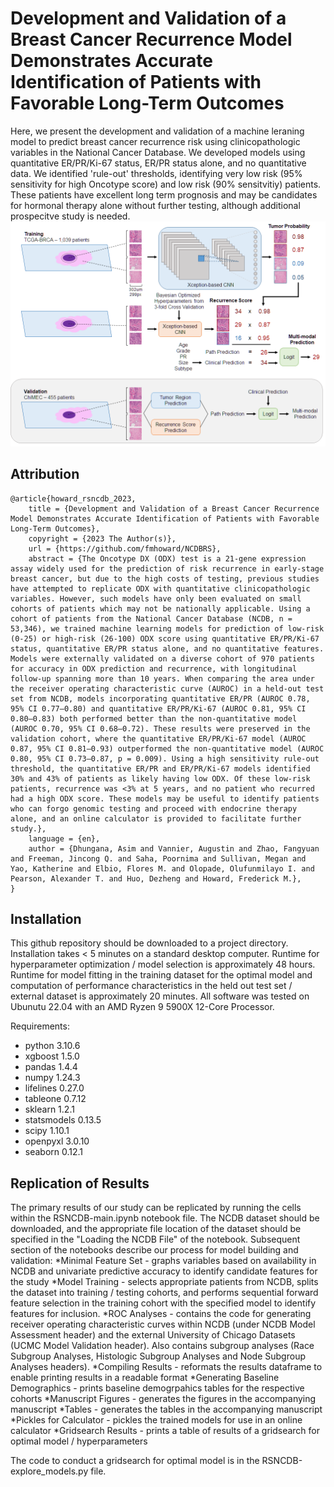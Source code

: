 # Development and Validation of a Breast Cancer Recurrence Model Demonstrates Accurate Identification of Patients with Favorable Long-Term Outcomes
Here, we present the development and validation of a machine leraning model to predict breast cancer recurrence risk using clinicopathologic variables in the National Cancer Database. We developed models using quantitative ER/PR/Ki-67 status, ER/PR status alone, and no quantitative data. We identified 'rule-out' thresholds, identifying very low risk (95% sensitivity for high Oncotype score) and low risk (90% sensitvitiy) patients. These patients have excellent long term prognosis and may be candidates for hormonal therapy alone without further testing, although additional prospecitve study is needed.
<br>
<img src="https://github.com/fmhoward/DLRS/blob/main/figures/overview.png?raw=true" width="600">

## Attribution
```
@article{howard_rsncdb_2023,
	title = {Development and Validation of a Breast Cancer Recurrence Model Demonstrates Accurate Identification of Patients with Favorable Long-Term Outcomes},
	copyright = {2023 The Author(s)},
	url = {https://github.com/fmhoward/NCDBRS},
	abstract = {The Oncotype DX (ODX) test is a 21-gene expression assay widely used for the prediction of risk recurrence in early-stage breast cancer, but due to the high costs of testing, previous studies have attempted to replicate ODX with quantitative clinicopathologic variables. However, such models have only been evaluated on small cohorts of patients which may not be nationally applicable. Using a cohort of patients from the National Cancer Database (NCDB, n = 53,346), we trained machine learning models for prediction of low-risk (0-25) or high-risk (26-100) ODX score using quantitative ER/PR/Ki-67 status, quantitative ER/PR status alone, and no quantitative features. Models were externally validated on a diverse cohort of 970 patients for accuracy in ODX prediction and recurrence, with longitudinal follow-up spanning more than 10 years. When comparing the area under the receiver operating characteristic curve (AUROC) in a held-out test set from NCDB, models incorporating quantitative ER/PR (AUROC 0.78, 95% CI 0.77–0.80) and quantitative ER/PR/Ki-67 (AUROC 0.81, 95% CI 0.80–0.83) both performed better than the non-quantitative model (AUROC 0.70, 95% CI 0.68–0.72). These results were preserved in the validation cohort, where the quantitative ER/PR/Ki-67 model (AUROC 0.87, 95% CI 0.81–0.93) outperformed the non-quantitative model (AUROC 0.80, 95% CI 0.73–0.87, p = 0.009). Using a high sensitivity rule-out threshold, the quantitative ER/PR and ER/PR/Ki-67 models identified 30% and 43% of patients as likely having low ODX. Of these low-risk patients, recurrence was <3% at 5 years, and no patient who recurred had a high ODX score. These models may be useful to identify patients who can forgo genomic testing and proceed with endocrine therapy alone, and an online calculator is provided to facilitate further study.},
	language = {en},
	author = {Dhungana, Asim and Vannier, Augustin and Zhao, Fangyuan and Freeman, Jincong Q. and Saha, Poornima and Sullivan, Megan and Yao, Katherine and Elbio, Flores M. and Olopade, Olufunmilayo I. and Pearson, Alexander T. and Huo, Dezheng and Howard, Frederick M.},
}

```

## Installation
This github repository should be downloaded to a project directory. Installation takes < 5 minutes on a standard desktop computer. Runtime for hyperparameter optimization / model selection is approximately 48 hours. Runtime for model fitting in the training dataset for the optimal model and computation of performance characteristics in the held out test set / external dataset is approximately 20 minutes. All software was tested on Ubunutu 22.04 with an AMD Ryzen 9 5900X 12-Core Processor.

Requirements:
* python 3.10.6
* xgboost 1.5.0
* pandas 1.4.4
* numpy 1.24.3
* lifelines 0.27.0
* tableone 0.7.12
* sklearn 1.2.1
* statsmodels 0.13.5
* scipy 1.10.1
* openpyxl 3.0.10
* seaborn 0.12.1

## Replication of Results
The primary results of our study can be replicated by running the cells within the RSNCDB-main.ipynb notebook file. The NCDB dataset should be downloaded, and the appropriate file location of the dataset should be specified in the "Loading the NCDB File" of the notebook. Subsequent section of the notebooks describe our process for model building and validation:
*Minimal Feature Set - graphs variables based on availability in NCDB and univariate predictive accuracy to identify candidate features for the study
*Model Training - selects appropriate patients from NCDB, splits the dataset into training / testing cohorts, and performs sequential forward feature selection in the training cohort with the specified model to identify features for inclusion. 
*ROC Analyses - contains the code for generating receiver operating characteristic curves within NCDB (under NCDB Model Assessment header) and the external University of Chicago Datasets (UCMC Model Validation header). Also contains subgroup analyses (Race Subgroup Analyses, Histologic Subgroup Analyses and Node Subgroup Analyses headers). 
*Compiling Results - reformats the results dataframe to enable printing results in a readable format
*Generating Baseline Demographics - prints baseline demogrpahics tables for the respective cohorts
*Manuscript Figures - generates the figures in the accompanying manuscript
*Tables - generates the tables in the accompanying manuscript
*Pickles for Calculator - pickles the trained models for use in an online calculator
*Gridsearch Results - prints a table of results of a gridsearch for optimal model / hyperparameters

The code to conduct a gridsearch for optimal model is in the RSNCDB-explore_models.py file.
